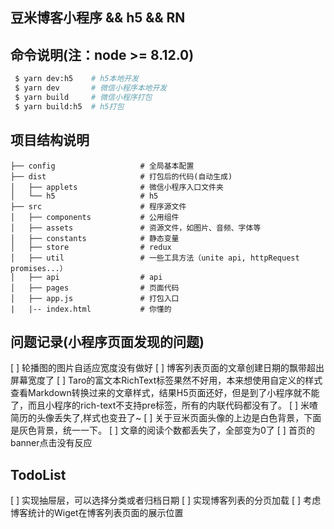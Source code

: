 ## 豆米博客小程序 && h5 && RN

## 命令说明(注：node >= 8.12.0)

```bash
 $ yarn dev:h5    # h5本地开发
 $ yarn dev       # 微信小程序本地开发
 $ yarn build     # 微信小程序打包
 $ yarn build:h5  # h5打包
```

## 项目结构说明
```
├── config                   # 全局基本配置
├── dist                     # 打包后的代码(自动生成)
│   ├── applets              # 微信小程序入口文件夹
│   └── h5                   # h5
├── src                      # 程序源文件
│   ├── components           # 公用组件
│   ├── assets               # 资源文件，如图片、音频、字体等
│   ├── constants            # 静态变量
│   ├── store                # redux
│   ├── util                 # 一些工具方法（unite api, httpRequest promises...）
│   ├── api                  # api
│   ├── pages                # 页面代码
│   ├── app.js               # 打包入口
|   |-- index.html           # 你懂的
```

## 问题记录(小程序页面发现的问题)

[ ] 轮播图的图片自适应宽度没有做好
[ ] 博客列表页面的文章创建日期的飘带超出屏幕宽度了
[ ] Taro的富文本RichText标签果然不好用，本来想使用自定义的样式查看Markdown转换过来的文章样式，结果H5页面还好，但是到了小程序就不能了，而且小程序的rich-text不支持pre标签，所有的内联代码都没有了。
[ ] 米喳简历的头像丢失了,样式也变丑了~
[ ] 关于豆米页面头像的上边是白色背景，下面是灰色背景，统一一下。
[ ] 文章的阅读个数都丢失了，全部变为0了
[ ] 首页的banner点击没有反应

## TodoList

[ ] 实现抽屉层，可以选择分类或者归档日期
[ ] 实现博客列表的分页加载
[ ] 考虑博客统计的Wiget在博客列表页面的展示位置
